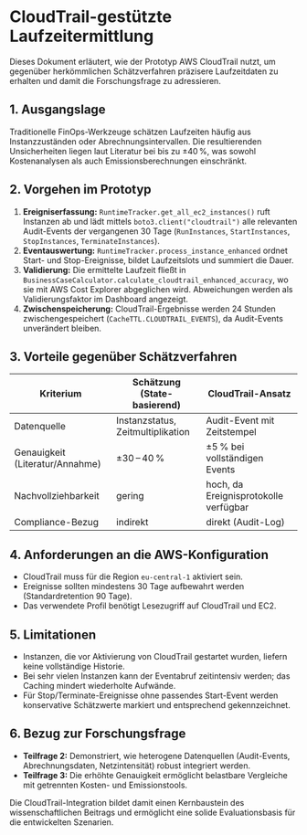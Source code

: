 # CloudTrail-gestützte Laufzeitermittlung

Dieses Dokument erläutert, wie der Prototyp AWS CloudTrail nutzt, um gegenüber herkömmlichen Schätzverfahren präzisere Laufzeitdaten zu erhalten und damit die Forschungsfrage zu adressieren.

## 1. Ausgangslage
Traditionelle FinOps-Werkzeuge schätzen Laufzeiten häufig aus Instanzzuständen oder Abrechnungsintervallen. Die resultierenden Unsicherheiten liegen laut Literatur bei bis zu ±40 %, was sowohl Kostenanalysen als auch Emissionsberechnungen einschränkt.

## 2. Vorgehen im Prototyp
1. **Ereigniserfassung:** `RuntimeTracker.get_all_ec2_instances()` ruft Instanzen ab und lädt mittels `boto3.client("cloudtrail")` alle relevanten Audit-Events der vergangenen 30 Tage (`RunInstances`, `StartInstances`, `StopInstances`, `TerminateInstances`).
2. **Eventauswertung:** `RuntimeTracker.process_instance_enhanced` ordnet Start- und Stop-Ereignisse, bildet Laufzeitslots und summiert die Dauer.
3. **Validierung:** Die ermittelte Laufzeit fließt in `BusinessCaseCalculator.calculate_cloudtrail_enhanced_accuracy`, wo sie mit AWS Cost Explorer abgeglichen wird. Abweichungen werden als Validierungsfaktor im Dashboard angezeigt.
4. **Zwischenspeicherung:** CloudTrail-Ergebnisse werden 24 Stunden zwischengespeichert (`CacheTTL.CLOUDTRAIL_EVENTS`), da Audit-Events unverändert bleiben.

## 3. Vorteile gegenüber Schätzverfahren
| Kriterium | Schätzung (State-basierend) | CloudTrail-Ansatz |
|-----------|-----------------------------|-------------------|
| Datenquelle | Instanzstatus, Zeitmultiplikation | Audit-Event mit Zeitstempel |
| Genauigkeit (Literatur/Annahme) | ±30 – 40 % | ±5 % bei vollständigen Events |
| Nachvollziehbarkeit | gering | hoch, da Ereignisprotokolle verfügbar |
| Compliance-Bezug | indirekt | direkt (Audit-Log) |

## 4. Anforderungen an die AWS-Konfiguration
- CloudTrail muss für die Region `eu-central-1` aktiviert sein.
- Ereignisse sollten mindestens 30 Tage aufbewahrt werden (Standardretention 90 Tage).
- Das verwendete Profil benötigt Lesezugriff auf CloudTrail und EC2.

## 5. Limitationen
- Instanzen, die vor Aktivierung von CloudTrail gestartet wurden, liefern keine vollständige Historie.
- Bei sehr vielen Instanzen kann der Eventabruf zeitintensiv werden; das Caching mindert wiederholte Aufwände.
- Für Stop/Terminate-Ereignisse ohne passendes Start-Event werden konservative Schätzwerte markiert und entsprechend gekennzeichnet.

## 6. Bezug zur Forschungsfrage
- **Teilfrage 2:** Demonstriert, wie heterogene Datenquellen (Audit-Events, Abrechnungsdaten, Netzintensität) robust integriert werden.
- **Teilfrage 3:** Die erhöhte Genauigkeit ermöglicht belastbare Vergleiche mit getrennten Kosten- und Emissionstools.

Die CloudTrail-Integration bildet damit einen Kernbaustein des wissenschaftlichen Beitrags und ermöglicht eine solide Evaluationsbasis für die entwickelten Szenarien.

